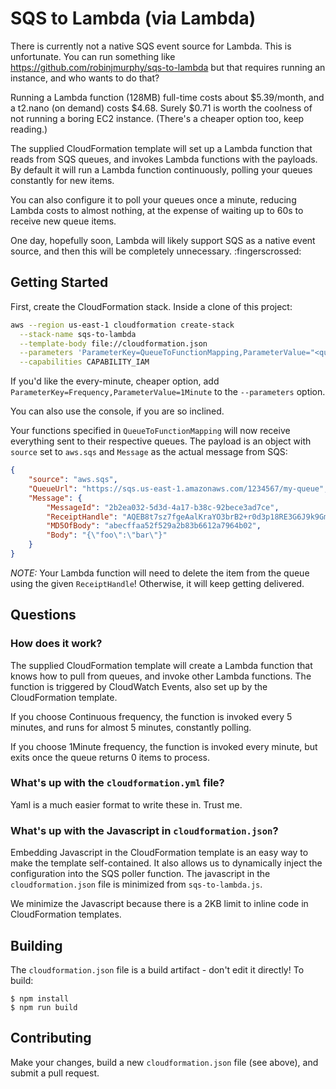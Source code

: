# SQS to Lambda (via Lambda)

There is currently not a native SQS event source for Lambda. This is
unfortunate. You can run something like https://github.com/robinjmurphy/sqs-to-lambda
but that requires running an instance, and who wants to do that?

Running a Lambda function (128MB) full-time costs about $5.39/month, and a t2.nano
(on demand) costs $4.68. Surely $0.71 is worth the coolness of not running a
boring EC2 instance. (There's a cheaper option too, keep reading.)

The supplied CloudFormation template will set up a Lambda function that reads
from SQS queues, and invokes Lambda functions with the payloads. By default it will
run a Lambda function continuously, polling your queues constantly for new items.

You can also configure it to poll your queues once a minute, reducing Lambda
costs to almost nothing, at the expense of waiting up to 60s to receive new queue
items.

One day, hopefully soon, Lambda will likely support SQS as a native event source,
and then this will be completely unnecessary. :fingerscrossed:

## Getting Started

First, create the CloudFormation stack. Inside a clone of this project:

```bash
aws --region us-east-1 cloudformation create-stack                            \
  --stack-name sqs-to-lambda                                                  \
  --template-body file://cloudformation.json                                  \
  --parameters 'ParameterKey=QueueToFunctionMapping,ParameterValue="<queue url 1>,<function 1>,<queue url 2>,<function 2>,..."' \
  --capabilities CAPABILITY_IAM
```

If you'd like the every-minute, cheaper option, add `ParameterKey=Frequency,ParameterValue=1Minute`
to the `--parameters` option.

You can also use the console, if you are so inclined.

Your functions specified in `QueueToFunctionMapping` will now receive everything
sent to their respective queues. The payload is an object with `source` set to
`aws.sqs` and `Message` as the actual message from SQS:

```json
{
    "source": "aws.sqs",
    "QueueUrl": "https://sqs.us-east-1.amazonaws.com/1234567/my-queue",
    "Message": {
        "MessageId": "2b2ea032-5d3d-4a17-b38c-92bece3ad7ce",
        "ReceiptHandle": "AQEB8t7sz7fgeAalKraYO3brB2+r0d3p18RE3G6J9k9GmRFODibL64oget5R6NaRJDoYrwHNtLutKOiY3Ggls2F6LRJFKLZhLbr3fSd+Hg6KiECu4tfdyAZxAwj2/X5QIieu0dtCMIEujHSDn7Xzz9L5hNW/uCB7Tx7Km0Sal077KE4h4CCHMvZDza8bNzmFTXvfRj5+odG80oLtir0w+lwx+DQYnkIZJxvVRLkfOspU2/84/ye4VZkr8pOD7xIGtgzU/Z7pdzTXeKw0WSfHQoQ661qBcqBHhMTjXXZ0WzsYHW1HPqtSwqA760nZfh0RXRjo9AGFsXYmtnQoFs64PCJ1hZ2u+N+azHChx4Ma+PtT6pgUfkCzrYG5Gq/BaR+RmPsW",
        "MD5OfBody": "abecffaa52f529a2b83b6612a7964b02",
        "Body": "{\"foo\":\"bar\"}"
    }
}
```

*NOTE:* Your Lambda function will need to delete the item from the queue using the given
`ReceiptHandle`! Otherwise, it will keep getting delivered.

## Questions

### How does it work?

The supplied CloudFormation template will create a Lambda function that knows
how to pull from queues, and invoke other Lambda functions. The function is
triggered by CloudWatch Events, also set up by the CloudFormation template.

If you choose Continuous frequency, the function is invoked every 5 minutes, and
runs for almost 5 minutes, constantly polling.

If you choose 1Minute frequency, the function is invoked every minute, but exits
once the queue returns 0 items to process.

### What's up with the `cloudformation.yml` file?

Yaml is a much easier format to write these in. Trust me.

### What's up with the Javascript in `cloudformation.json`?

Embedding Javascript in the CloudFormation template is an easy way to make the
template self-contained. It also allows us to dynamically inject the configuration
into the SQS poller function. The javascript in the `cloudformation.json` file
is minimized from `sqs-to-lambda.js`.

We minimize the Javascript because there is a 2KB limit to inline code in
CloudFormation templates.

## Building

The `cloudformation.json` file is a build artifact - don't edit it directly!
To build:

```
$ npm install
$ npm run build
```

## Contributing

Make your changes, build a new `cloudformation.json` file (see above), and
submit a pull request.
